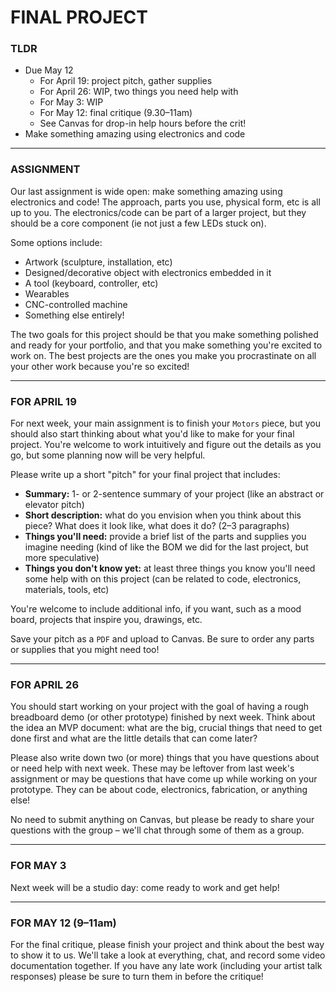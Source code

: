 # FINAL PROJECT

### TLDR  
* Due May 12  
  * For April 19: project pitch, gather supplies  
  * For April 26: WIP, two things you need help with  
  * For May 3: WIP  
  * For May 12: final critique (9.30–11am)  
  * See Canvas for drop-in help hours before the crit!
* Make something amazing using electronics and code  

***

### ASSIGNMENT  
Our last assignment is wide open: make something amazing using electronics and code! The approach, parts you use, physical form, etc is all up to you. The electronics/code can be part of a larger project, but they should be a core component (ie not just a few LEDs stuck on).

Some options include:  
* Artwork (sculpture, installation, etc)  
* Designed/decorative object with electronics embedded in it  
* A tool (keyboard, controller, etc)  
* Wearables  
* CNC-controlled machine  
* Something else entirely!

The two goals for this project should be that you make something polished and ready for your portfolio, and that you make something you're excited to work on. The best projects are the ones you make you procrastinate on all your other work because you're so excited!

***

### FOR APRIL 19  
For next week, your main assignment is to finish your `Motors` piece, but you should also start thinking about what you'd like to make for your final project. You're welcome to work intuitively and figure out the details as you go, but some planning now will be very helpful.

Please write up a short "pitch" for your final project that includes:  

* **Summary:** 1- or 2-sentence summary of your project (like an abstract or elevator pitch)  
* **Short description:** what do you envision when you think about this piece? What does it look like, what does it do? (2–3 paragraphs)  
* **Things you'll need:** provide a brief list of the parts and supplies you imagine needing (kind of like the BOM we did for the last project, but more speculative)  
* **Things you don't know yet:** at least three things you know you'll need some help with on this project (can be related to code, electronics, materials, tools, etc)  

You're welcome to include additional info, if you want, such as a mood board, projects that inspire you, drawings, etc.

Save your pitch as a `PDF` and upload to Canvas. Be sure to order any parts or supplies that you might need too!

***

### FOR APRIL 26  
You should start working on your project with the goal of having a rough breadboard demo (or other prototype) finished by next week. Think about the idea an MVP document: what are the big, crucial things that need to get done first and what are the little details that can come later?

Please also write down two (or more) things that you have questions about or need help with next week. These may be leftover from last week's assignment or may be questions that have come up while working on your prototype. They can be about code, electronics, fabrication, or anything else!

No need to submit anything on Canvas, but please be ready to share your questions with the group – we'll chat through some of them as a group.

***

### FOR MAY 3  
Next week will be a studio day: come ready to work and get help!

***

### FOR MAY 12 (9–11am)  
For the final critique, please finish your project and think about the best way to show it to us. We'll take a look at everything, chat, and record some video documentation together. If you have any late work (including your artist talk responses) please be sure to turn them in before the critique!

